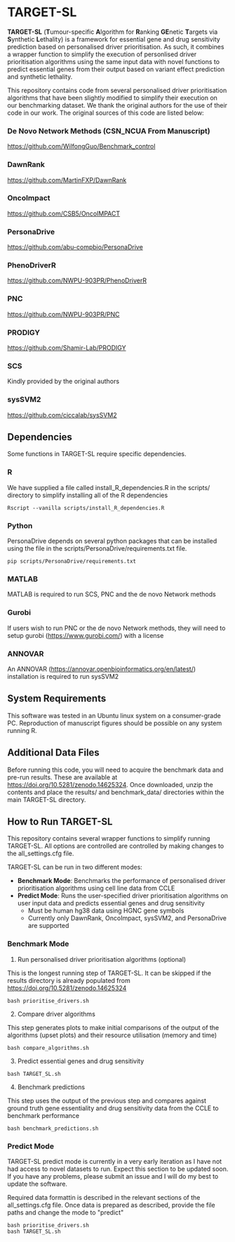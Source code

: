 # TARGET-SL

**TARGET-SL** (**T**umour-specific **A**lgorithm for **R**anking **GE**netic **T**argets via **S**ynthetic **L**ethality) is a framework for essential gene and drug sensitivity prediction based on personalised driver prioritisation. As such, it combines a wrapper function to simplify the execution of personlised driver prioritisation algorithms using the same input data with novel functions to predict essential genes from their output based on variant effect prediction and synthetic lethality.

This repository contains code from several personalised driver prioritisation algorithms that have been slightly modified to simplify their execution on our benchmarking dataset. We thank the original authors for the use of their code in our work. The original sources of this code are listed below:

### De Novo Network Methods (CSN_NCUA From Manuscript)

https://github.com/WilfongGuo/Benchmark_control

### DawnRank

https://github.com/MartinFXP/DawnRank

### OncoImpact

https://github.com/CSB5/OncoIMPACT

### PersonaDrive

https://github.com/abu-compbio/PersonaDrive

### PhenoDriverR

https://github.com/NWPU-903PR/PhenoDriverR

### PNC

https://github.com/NWPU-903PR/PNC

### PRODIGY

https://github.com/Shamir-Lab/PRODIGY

### SCS

Kindly provided by the original authors

### sysSVM2

https://github.com/ciccalab/sysSVM2


## Dependencies 

Some functions in TARGET-SL require specific dependencies. 

### R

We have supplied a file called install_R_dependencies.R in the scripts/ directory to simplify installing all of the R dependencies

```
Rscript --vanilla scripts/install_R_dependencies.R
```

### Python

PersonaDrive depends on several python packages that can be installed using the file in the scripts/PersonaDrive/requirements.txt file.

```
pip scripts/PersonaDrive/requirements.txt 
```

### MATLAB

MATLAB is required to run SCS, PNC and the de novo Network methods

### Gurobi

If users wish to run PNC or the de novo Network methods, they will need to setup gurobi (https://www.gurobi.com/) with a license

### ANNOVAR

An ANNOVAR (https://annovar.openbioinformatics.org/en/latest/) installation is required to run sysSVM2

## System Requirements

This software was tested in an Ubuntu linux system on a consumer-grade PC. Reproduction of manuscript figures should be possible on any system running R.

## Additional Data Files

Before running this code, you will need to acquire the benchmark data and pre-run results. These are available at https://doi.org/10.5281/zenodo.14625324. Once downloaded, unzip the contents and place the results/ and benchmark_data/ directories within the main TARGET-SL directory.

## How to Run TARGET-SL

This repository contains several wrapper functions to simplify running TARGET-SL. All options are controlled are controlled by making changes 
to the all_settings.cfg file.

TARGET-SL can be run in two different modes:
- **Benchmark Mode**: Benchmarks the performance of personalised driver prioritisation algorithms using cell line data from CCLE
- **Predict Mode**: Runs the user-specified driver prioritisation algorithms on user input data and predicts essential genes and drug sensitivity
  - Must be human hg38 data using HGNC gene symbols
  - Currently only DawnRank, OncoImpact, sysSVM2, and PersonaDrive are supported

### Benchmark Mode

1. Run personalised driver prioritisation algorithms (optional)

This is the longest running step of TARGET-SL. It can be skipped if the results directory is already populated from https://doi.org/10.5281/zenodo.14625324

```
bash prioritise_drivers.sh
```

2. Compare driver algorithms

This step generates plots to make initial comparisons of the output of the algorithms (upset plots) and their resource utilisation (memory and time)

```
bash compare_algorithms.sh
```

3. Predict essential genes and drug sensitivity

```
bash TARGET_SL.sh
```

4. Benchmark predictions

This step uses the output of the previous step and compares against ground truth gene essentiality and drug sensitivity data from the CCLE to benchmark performance

```
bash benchmark_predictions.sh
```

### Predict Mode

TARGET-SL predict mode is currently in a very early iteration as I have not had access to novel datasets to run. Expect this section to be updated soon. If you have any problems, please submit an issue and I will do my best to update the software.

Required data formattin is described in the relevant sections of the all_settings.cfg file. Once data is prepared as described, provide the file paths and change the mode to "predict"

```
bash prioritise_drivers.sh
bash TARGET_SL.sh
```
